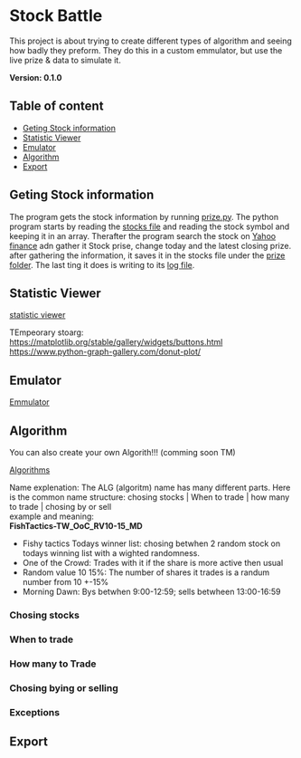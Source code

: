 # Stock Battle #
This project is about trying to create different types of algorithm and seeing how badly they preform. They do this in a custom emmulator, but use the live prize & data to simulate it.

**Version: 0.1.0**

## Table of content
- [Geting Stock information](#PRZ)
- [Statistic Viewer](#STV)
- [Emulator](#EMU)
- [Algorithm](#ALG)
- [Export](#EXP)

<a name="PRZ"></a>
## Geting Stock information

The program gets the stock information by running [prize.py](./prize.py). The python program starts by reading the [stocks file](./stocks.stk) and reading the stock symbol and keeping it in an array. Therafter the program search the stock on [Yahoo finance](https://finance.yahoo.com) adn gather it Stock prise, change today and the latest closing prize. after gathering the information, it saves it in the stocks file under the [prize folder](./prize/). The last ting it does is writing to its [log file](./log/PRZ.log).

<a name="STV"></a>
## Statistic Viewer

[statistic viewer](./statView.py)

TEmpeorary stoarg:  
https://matplotlib.org/stable/gallery/widgets/buttons.html  
https://www.python-graph-gallery.com/donut-plot/  

<a name="EMU"></a>
## Emulator

[Emmulator](./statView.py)

<a name="ALG"></a>
## Algorithm

You can also create your own Algorith!!! (comming soon TM)

[Algorithms](./ALG/)

Name explenation:
The ALG (algoritm) name has many different parts. Here is the common name structure:
chosing stocks | When to trade | how many to trade | chosing by or sell  
example and meaning:  
**FishTactics-TW_OoC_RV10-15_MD**

- Fishy tactics Todays winner list: chosing betwhen 2 random stock on todays winning list with a wighted randomness.
- One of the Crowd: Trades with it if the share is more active then usual
- Random value 10 15%: The number of shares it trades is a randum number from 10 +-15%
- Morning Dawn: Bys betwhen 9:00-12:59; sells betwheen 13:00-16:59

### Chosing stocks

### When to trade

### How many to Trade

### Chosing bying or selling

### Exceptions
<a name="EXP"></a>
## Export
